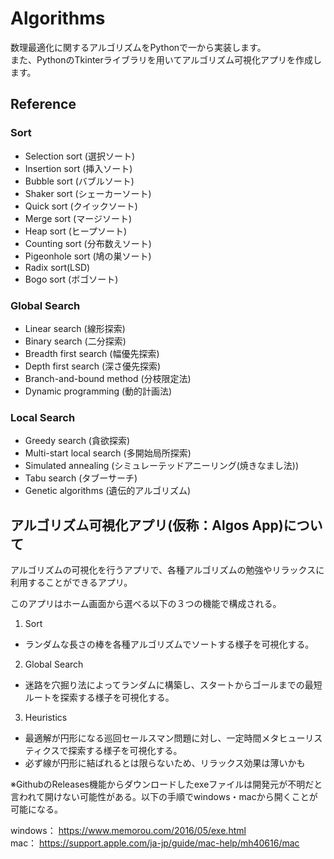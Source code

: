 # Algorithms
数理最適化に関するアルゴリズムをPythonで一から実装します。  
また、PythonのTkinterライブラリを用いてアルゴリズム可視化アプリを作成します。

## Reference
### Sort
- Selection sort (選択ソート)
- Insertion sort (挿入ソート)
- Bubble sort (バブルソート)
- Shaker sort (シェーカーソート)
- Quick sort (クイックソート)
- Merge sort (マージソート)
- Heap sort (ヒープソート)
- Counting sort (分布数えソート)
- Pigeonhole sort (鳩の巣ソート)
- Radix sort(LSD)
- Bogo sort (ボゴソート)


### Global Search
- Linear search (線形探索)
- Binary search (二分探索)
- Breadth first search (幅優先探索)
- Depth first search (深さ優先探索)
- Branch-and-bound method (分枝限定法)
- Dynamic programming (動的計画法)


### Local Search
- Greedy search (貪欲探索)
- Multi-start local search (多開始局所探索)
- Simulated annealing (シミュレーテッドアニーリング(焼きなまし法))
- Tabu search (タブーサーチ)
- Genetic algorithms (遺伝的アルゴリズム)


## アルゴリズム可視化アプリ(仮称：Algos App)について
アルゴリズムの可視化を行うアプリで、各種アルゴリズムの勉強やリラックスに利用することができるアプリ。

このアプリはホーム画面から選べる以下の３つの機能で構成される。
1. Sort
  - ランダムな長さの棒を各種アルゴリズムでソートする様子を可視化する。

2. Global Search
  - 迷路を穴掘り法によってランダムに構築し、スタートからゴールまでの最短ルートを探索する様子を可視化する。

3. Heuristics
  - 最適解が円形になる巡回セールスマン問題に対し、一定時間メタヒューリスティクスで探索する様子を可視化する。
  - 必ず線が円形に結ばれるとは限らないため、リラックス効果は薄いかも


※GithubのReleases機能からダウンロードしたexeファイルは開発元が不明だと言われて開けない可能性がある。以下の手順でwindows・macから開くことが可能になる。  

windows： https://www.memorou.com/2016/05/exe.html  
mac： https://support.apple.com/ja-jp/guide/mac-help/mh40616/mac


